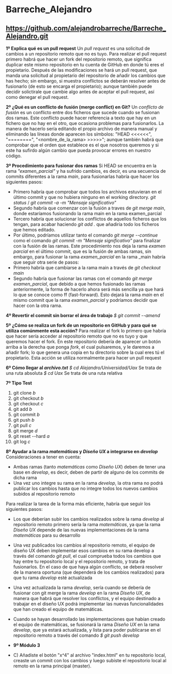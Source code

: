 # Barreche_Alejandro
## https://github.com/alejandrobarreche/Barreche_Alejandro.git

**1º Explica qué es un pull request**
Un _pull request_ es una solicitud de cambios a un repositorio remoto que no es tuyo. Para realizar el pull request primero habrá que hacer un fork del repositorio remoto, que significa duplicar este mismo repositorio en tu cuenta de GitHub en donde tú eres el propietario. Después de las modificaciones se hará un pull request, que manda una solicitud al propietario del repositorio de añadir los cambios que has hecho; sin embargo, si muestra conflictos se deberán resolver antes de fusionarlo (de esto se encarga el propietario); aunque también puede decidir solictirale que cambie algo antes de aceptar el pull request, así como denegar el pull request.

**2º ¿Qué es un conflicto de fusión (merge conflict) en Git?**
Un _conflicto de fusión_ es un conflicto entre dos ficheros que sucede cuando se fusionan dos ramas. Este conflicto puede hacer referencia a texto que hay en un fichero que no hay en el otro, que ocasiona problemas para fusionarlos. La manera de hacerlo sería editando el propio archivo de manera manual y eliminando las líneas donde aparecen los símbolos: "HEAD <<<<<<", "========", "<nombre_de_la_rama> >>>>>"; aunque también habrá que comprobar que el orden que establece es el que nosotros queremos y si este ha sufirdo algún cambio que pueda provocar errores en nuestro código.

**3º Procedimiento para fusionar dos ramas**
Si HEAD se encuentra en la rama _"examen_parcial"_ y ha sufrido cambios, es decir, es una secuencia de commits diferentes a la rama _main_, para fusionarlas habría que hacer los siguientes pasos:
* Primero habría que comprobar que todos los archivos estuvieran en el último commit y que no hubiera ninguno en el working directory. _git status_  /  _git commit -a -m "Mensaje significativo"_
* Segundo habría que comenzar con la fusión a traves de _git merge main_, donde estaríamos fusionando la rama main en la rama examen_parcial
* Tercero habría que solucionar los conflictos de aquellos ficheros que los tengan, para acabar haciendo _git add ._ que añadiría todo los ficheros que hemos editado.
* Por último, podríamos utilizar tanto el comando _git merge --continue_ como el comando _git commit -m "Mensaje significativo"_ para finalizar con la fusión de las ramas.
Este procedimiento nos deja la rama _examen parcial_ en el último commit, que es la fusión de ambas ramas, sin embargo, para fusionar la rama _examen_parcial_ en la rama _main habría que seguir otra serie de pasos:
* Primero habría que cambiarse a la rama main a través de _git checkout main_
* Segundo habría que fusionar las ramas con el comando _git merge examen_parcial_, que debido a que hemos fusionado las ramas anteriormente, la forma de hacerlo ahora será más sencilla ya que hará lo que se conoce como ff (fast-forward). Esto dejará la rama _main_ en el mismo commit que la rama _examen_parcial_ y podríamos decidir que hacer con la otra rama.

**4º Revertir el commit sin borrar el área de trabajo**
_$ git commit --amend_

**5º ¿Cómo se realiza un fork de un repositorio en GitHub y para qué se utiliza comúnmente esta acción?**
Para realizar el fork lo primero que habría que hacer sería acceder al repositorio remoto que no es tuyo y que queremos hacer el fork. En este repositorio debería de aparecer un botón arriba a la derecha que ponga _fork_, el cual pulsaremos, y le daremos a añadir fork; lo que genera una copia en tu directorio sobre la cual eres tú el propietario. 
Esta acción se utiliza normalmente para hacer un pull request

**6º Cómo llegar al _archivo.txt_**
_$ cd Alejandro/Universidad/Uax_  Se trata de una ruta absoluta
_$ cd Uax_ Se trata de una ruta relativa

**7º Tipo Test**
1) git clone _b_
2) git checkout _b_
3) git checkout _c_
4) git add _b_
5) git commit _b_
6) git push _b_
7) git pull _c_
8) git merge _d_
9) git reset --hard _a_
10) git log _c_

**8º Ayudar a la rama _matemáticas_ y _Diseño UX_ a integrarse en _develop_**
Consideraciones a tener en cuenta:
- Ambas ramas (tanto _matemáticas_ como _Diseño UX_) deben de tener una base en _develop_, es decir, deben de partir de alguno de los commits de dicha rama
- Una vez uno integre su rama en la rama _develop_, la otra rama no podrá publicar los cambios hasta que no integre todos los nuevos cambios subidos al repositorio remoto

Para realizar la tarea de la forma más eficiente, habría que seguir los siguientes pasos:
* Los que deberían subir los cambios realizados sobre la rama _develop_ al repositorio remoto primero sería la rama _matemáticas_, ya que la rama _Diseño UX_ depende de las nuevas implementaciones de la rama _matemáticas_ para su desarrollo
* Una vez publicados los cambios al repositorio remoto, el equipo de diseño UX deben implementar esos cambios en su rama develop a través del comando _git pull_, el cual comprueba todos los cambios que hay entre tu repositorio local y el repositorio remoto, y trata de fusionarlos. En el caso de que haya algún conflicto, se deberá resolver de la manera oportuna (que dependerá de los cambios realizados) para que tu rama _develop_ esté actualizada
* Una vez actualizada la rama _develop_, sería cuando se debería de fusionar con git merge la rama _develop_ en la rama _Diseño UX_, de manera que habrá que resolver los conflictos, y el equipo destinado a trabajar en el diseño UX podrá implementar las nuevas funcionalidades que han creado el equipo de matemáticas.
* Cuando se hayan desarrollado las implementaciones que habían creado el equipo de matemáticas, se fusionará la rama _Diseño UX_ en la rama _develop_, que ya estará actualizada, y lista para poder publicarse en el repositorio remoto a través del comando _$ git push develop_

* **9º Módulo 3**
* C) Añadiste el botón "x^4" al archivo "index.html" en tu repositorio local, creaste un commit con los cambios y luego subiste el repositorio local al remoto en la rama principal (master).
